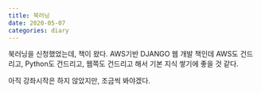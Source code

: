 ```yaml
---
title: 북러닝
date: 2020-05-07
categories: diary
---
```


북러닝을 신청했었는데, 책이 왔다. AWS기반 DJANGO 웹 개발 책인데
AWS도 건드리고, Python도 건드리고, 웹쪽도 건드리고 해서 기본 지식 쌓기에 좋을 것 같다.

아직 강좌시작은 하지 않았지만, 조금씩 봐야겠다.
